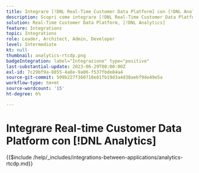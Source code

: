 ```yaml
---
title: Integrare [!DNL Real-Time Customer Data Platform] con [!DNL Analytics]
description: Scopri come integrare [!DNL Real-Time Customer Data Platform] con [!DNL Analytics].
solution: Real-Time Customer Data Platform, [!DNL Analytics]
feature: Integrations
topic: Integrations
role: Leader, Architect, Admin, Developer
level: Intermediate
kt: null
thumbnail: analytics-rtcdp.png
badgeIntegration: label="Integrazione" type="positive"
last-substantial-update: 2023-06-29T00:00:00Z
exl-id: 7c29bf9a-8855-4a8e-9a06-f537fbde84a4
source-git-commit: 509b227f360718e81fb19d3a4d30aebf9de49e5a
workflow-type: tm+mt
source-wordcount: '15'
ht-degree: 6%

---
```


# Integrare Real-time Customer Data Platform con [!DNL Analytics]

{{$include /help/_includes/integrations-between-applications/analytics-rtcdp.md}}
